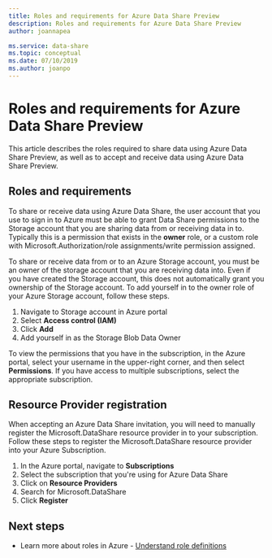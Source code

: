 ```yaml
---
title: Roles and requirements for Azure Data Share Preview  
description: Roles and requirements for Azure Data Share Preview  
author: joannapea

ms.service: data-share
ms.topic: conceptual
ms.date: 07/10/2019
ms.author: joanpo
---
```


# Roles and requirements for Azure Data Share Preview

This article describes the roles required to share data using Azure Data Share Preview, as well as to accept and receive data using Azure Data Share Preview. 

## Roles and requirements

To share or receive data using Azure Data Share, the user account that you use to sign in to Azure must be able to grant Data Share permissions to the Storage account that you are sharing data from or receiving data in to. Typically this is a permission that exists in the **owner** role, or a custom role with Microsoft.Authorization/role assignments/write permission assigned. 

To share or receive data from or to an Azure Storage account, you must be an owner of the storage account that you are receiving data into. Even if you have created the Storage account, this does not automatically grant you ownership of the Storage account. To add yourself in to the owner role of your Azure Storage account, follow these steps.

1. Navigate to Storage account in Azure portal
1. Select **Access control (IAM)**
1. Click **Add**
1. Add yourself in as the Storage Blob Data Owner

To view the permissions that you have in the subscription, in the Azure portal, select your username in the upper-right corner, and then select **Permissions**. If you have access to multiple subscriptions, select the appropriate subscription. 

## Resource Provider registration 

When accepting an Azure Data Share invitation, you will need to manually register the Microsoft.DataShare resource provider in to your subscription. Follow these steps to register the Microsoft.DataShare resource provider into your Azure Subscription. 

1. In the Azure portal, navigate to **Subscriptions**
1. Select the subscription that you're using for Azure Data Share
1. Click on **Resource Providers**
1. Search for Microsoft.DataShare
1. Click **Register**

## Next steps

- Learn more about roles in Azure - [Understand role definitions](../role-based-access-control/role-definitions.md)

